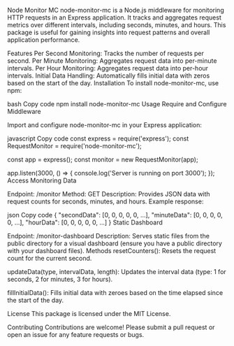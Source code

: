 Node Monitor MC
node-monitor-mc is a Node.js middleware for monitoring HTTP requests in an Express application. It tracks and aggregates request metrics over different intervals, including seconds, minutes, and hours. This package is useful for gaining insights into request patterns and overall application performance.

Features
Per Second Monitoring: Tracks the number of requests per second.
Per Minute Monitoring: Aggregates request data into per-minute intervals.
Per Hour Monitoring: Aggregates request data into per-hour intervals.
Initial Data Handling: Automatically fills initial data with zeros based on the start of the day.
Installation
To install node-monitor-mc, use npm:

bash
Copy code
npm install node-monitor-mc
Usage
Require and Configure Middleware

Import and configure node-monitor-mc in your Express application:

javascript
Copy code
const express = require('express');
const RequestMonitor = require('node-monitor-mc');

const app = express();
const monitor = new RequestMonitor(app);

app.listen(3000, () => {
    console.log('Server is running on port 3000');
});
Access Monitoring Data

Endpoint: /monitor
Method: GET
Description: Provides JSON data with request counts for seconds, minutes, and hours.
Example response:

json
Copy code
{
    "secondData": [0, 0, 0, 0, 0, ...],
    "minuteData": [0, 0, 0, 0, 0, ...],
    "hourData": [0, 0, 0, 0, 0, ...]
}
Static Dashboard

Endpoint: /monitor-dashboard
Description: Serves static files from the public directory for a visual dashboard (ensure you have a public directory with your dashboard files).
Methods
resetCounters(): Resets the request count for the current second.

updateData(type, intervalData, length): Updates the interval data (type: 1 for seconds, 2 for minutes, 3 for hours).

fillInitialData(): Fills initial data with zeroes based on the time elapsed since the start of the day.

License
This package is licensed under the MIT License.

Contributing
Contributions are welcome! Please submit a pull request or open an issue for any feature requests or bugs.
